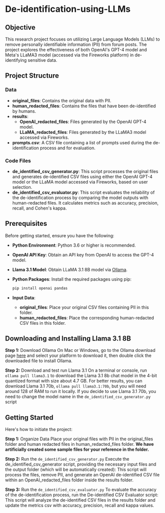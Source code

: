 # De-identification-using-LLMs

## Objective

This research project focuses on utilizing Large Language Models (LLMs) to remove personally identifiable information (PII) from forum posts. The project explores the effectiveness of both OpenAI's GPT-4 model and Meta's LLaMA3 model (accessed via the Fireworks platform) in de-identifying sensitive data.

## Project Structure

### Data

- **original_files**: Contains the original data with PII.
- **human_redacted_files**: Contains the files that have been de-identified by humans.
- **results**:
  - **OpenAI_redacted_files**: Files generated by the OpenAI GPT-4 model.
  - **LLaMA_redacted_files**: Files generated by the LLaMA3 model accessed via Fireworks.
- **prompts.csv**: A CSV file containing a list of prompts used during the de-identification process and for evaluation.

### Code Files

- **de_identified_csv_generator.py**: This script processes the original files and generates de-identified CSV files using either the OpenAI GPT-4 model or the LLaMA model accessed via Fireworks, based on user selection.
- **de_identified_csv_evaluator.py**: This script evaluates the reliability of the de-identification process by comparing the model outputs with human-redacted files. It calculates metrics such as accuracy, precision, recall, and Cohen's kappa.

## Prerequisites

Before getting started, ensure you have the following:

- **Python Environment**: Python 3.6 or higher is recommended.
- **OpenAI API Key**: Obtain an API key from OpenAI to access the GPT-4 model.
- **Llama 3.1 Model**: Obtain LLaMA 3.1 8B model via [Ollama](https://ollama.com/download).
- **Python Packages**: Install the required packages using pip:

  ```bash
  pip install openai pandas
  ```

- **Input Data**:
  - **original_files**: Place your original CSV files containing PII in this folder.
  - **human_redacted_files**: Place the corresponding human-redacted CSV files in this folder.

## Downloading and Installing Llama 3.1 8B
**Step 1:** Download Ollama
On Mac or Windows, go to the Ollama download page [here](https://ollama.com/download) and select your platform to download it, then double click the downloaded file to install Ollama.

**Step 2:** Download and test run Llama 3.1
On a terminal or console, run ```ollama pull llama3.1``` to download the Llama 3.1 8b chat model in the 4-bit quantized format with size about 4.7 GB. For better results, you can download Llama 3.1 70b, ```ollama pull llama3.1:70b```, but you will need around 128 of RAM to run it locally. If you decide to use Llama 3.1 70b, you need to change the model name in the `de_identified_csv_generator.py` script

## Getting Started

Here's how to initiate the project:

**Step 1:** Organize Data
Place your original files with PII in the original_files folder and human redacted files in human_redacted_files folder. **We have artificially created some sample files for your reference in the folder.**

**Step 2:** Run the `de_identified_csv_generator.py`
Execute the de_identified_csv_generator script, providing the necessary input files and the output folder (which will be automatically created):
This script will process the files, remove PII, and generate an OpenAI de-identified CSV file within an OpenAI_redacted_files folder inside the results folder.

**Step 3:** Run the `de_identified_csv_evaluator.py`
To evaluate the accuracy of the de-identification process, run the De-identified CSV Evaluator script:
This script will analyze the de-identified CSV files in the results folder and update the metrics csv with accuracy, precision, recall and kappa values. 


